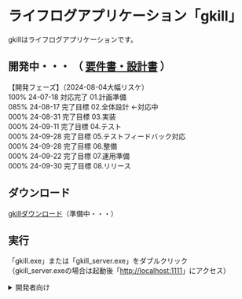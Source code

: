 # ライフログアプリケーション「gkill」
gkillはライフログアプリケーションです。  

## 開発中・・・ （ [要件書・設計書](https://github.com/mt3hr/gkill/tree/main/documents) ）
【開発フェーズ】（2024-08-04大幅リスケ）  
100% 24-07-18 対応完了 01.計画準備    
085% 24-08-17 完了目標 02.全体設計  ←対応中  
000% 24-08-31 完了目標 03.実装  
000% 24-09-11 完了目標 04.テスト  
000% 24-09-28 完了目標 05.テストフィードバック対応  
000% 24-09-28 完了目標 06.整備  
000% 24-09-22 完了目標 07.運用準備  
000% 24-09-30 完了目標 08.リリース  

## ダウンロード
[gkillダウンロード](https://github.com/mt3hr/gkill/releases/latest)（準備中・・・）  

## 実行
「gkill.exe」または「gkill_server.exe」をダブルクリック  
（gkill_server.exeの場合は起動後「[http://localhost:1111](http://localhost:1111)」にアクセス）  

<details>
<summary>開発者向け</summary>

### 開発環境

### セットアップ
1. Golang バージョン1.22.4の開発環境を用意する  
2. Cコンパイラを用意する（cgo使用のため）  
3. Node.js バージョン20.15.1の開発環境を用意する  
4. 以下のコマンドを実行する  
```
npm i
```

### ビルド・インストール

アプリケーションインストール  
```
npm run go_mod
npm run install_app
```

サーバインストール  
```
npm run go_mod
npm run install_server
```
</details>